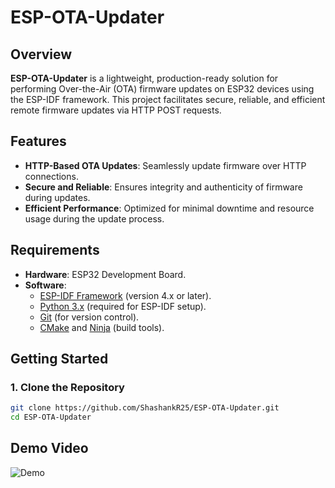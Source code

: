 # ESP-OTA-Updater


## Overview
**ESP-OTA-Updater** is a lightweight, production-ready solution for performing Over-the-Air (OTA) firmware updates on ESP32 devices using the ESP-IDF framework. This project facilitates secure, reliable, and efficient remote firmware updates via HTTP POST requests.

## Features
- **HTTP-Based OTA Updates**: Seamlessly update firmware over HTTP connections.
- **Secure and Reliable**: Ensures integrity and authenticity of firmware during updates.
- **Efficient Performance**: Optimized for minimal downtime and resource usage during the update process.

## Requirements
- **Hardware**: ESP32 Development Board.
- **Software**:
  - [ESP-IDF Framework](https://docs.espressif.com/projects/esp-idf/en/latest/esp32/get-started/) (version 4.x or later).
  - [Python 3.x](https://www.python.org/downloads/) (required for ESP-IDF setup).
  - [Git](https://git-scm.com/) (for version control).
  - [CMake](https://cmake.org/) and [Ninja](https://ninja-build.org/) (build tools).

## Getting Started

### 1. Clone the Repository
```bash
git clone https://github.com/ShashankR25/ESP-OTA-Updater.git
cd ESP-OTA-Updater
```
## Demo Video

![Demo](docs\ESP-OTA-Updater.gif)

